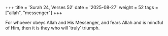 +++
title = 'Surah 24, Verses 52'
date = '2025-08-27'
weight = 52
tags = ["allah", "messenger"]
+++

For whoever obeys Allah and His Messenger, and fears Allah and is mindful of Him, then it is they who will ˹truly˺ triumph.